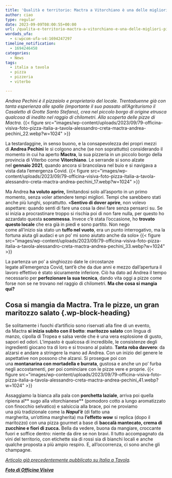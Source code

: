 ```yaml
---
title: 'Qualità e territorio: Mactra a Vitorchiano è una delle migliori pizzerie del viterbese'
author: ciao
type: regular
date: 2023-09-09T08:00:55+00:00
url: /qualita-e-territorio-mactra-a-vitorchiano-e-una-delle-migliori-pizzerie-del-viterbese/
wordads_ufa:
  - s:wpcom-ufa-v4:1694247297
timeline_notification:
  - 1694246458
categories:
  - News
tags:
  - italia a tavola
  - pizza
  - pizzeria
  - viterbo

---
```

_Andrea Pechini è il pizzaiolo e proprietario del locale. Trentaduenne già con tanta esperienza alle spalle (importante il suo passato all&#8217;Agriturismo il Casaletto di Grotte Santo Stefano), crea nel piccolo borgo di origine etrusca qualcosa di inedito nel raggio di chilometri. Alla scoperta delle pizze di Mactra._
{{< figure src="images/wp-content/uploads/2023/09/79-officina-visiva-foto-pizza-italia-a-tavola-alessandro-creta-mactra-andrea-pechini_22.webp?w=1024" >}}
 

La testardaggine, in senso buono, e la consapevolezza dei propri mezzi di&nbsp;**Andrea&nbsp;Pechini**&nbsp;le si colgono&nbsp;anche (se non soprattutto) considerando il momento in cui ha aperto&nbsp;**Mactra**, la sua pizzeria in un piccolo borgo della provincia di Viterbo come&nbsp;**Vitorchiano**. Le serrande si sono alzate nel&nbsp;**gennaio 2021**, quando ancora si brancolava nel buio e si navigava a vista data&nbsp;l’emergenza&nbsp;Covid.
{{< figure src="images/wp-content/uploads/2023/09/79-officina-visiva-foto-pizza-italia-a-tavola-alessandro-creta-mactra-andrea-pechini_17.webp?w=1024" >}}
 

Ma Andrea&nbsp;**ha voluto aprire,**&nbsp;limitandosi solo&nbsp;all’asporto&nbsp;in un primo momento, senza voler attendere tempi migliori. Tempi che sarebbero stati anche&nbsp;più&nbsp;lunghi, soprattutto. «**Sentivo di dover aprire**, non volevo aspettare: quando senti di fare una cosa la devi fare senza pensarci su. Se si inizia a&nbsp;procrastinare&nbsp;troppo si rischia poi di non fare nulla, per questo ho azzardato questa&nbsp;**scommessa**. Invece&nbsp;c’è&nbsp;stata&nbsp;l’occasione, ho&nbsp;**trovato questo locale**&nbsp;che era&nbsp;già&nbsp;in piedi e sono partito. Non nego come&nbsp;all’inizio&nbsp;sia stato un&nbsp;**tuffo nel vuoto**, era un punto interrogativo, ma la fortuna aiuta gli audaci e un po’ mi sono aiutato anche da solo»
{{< figure src="images/wp-content/uploads/2023/09/79-officina-visiva-foto-pizza-italia-a-tavola-alessandro-creta-mactra-andrea-pechini_33.webp?w=1024" >}}
 

La partenza un po’ a singhiozzo date le circostanze legate&nbsp;all’emergenza&nbsp;Covid,&nbsp;tant’è&nbsp;che da due anni e mezzo&nbsp;dall’apertura&nbsp;il lavoro effettivo è stato sicuramente inferiore.&nbsp;Ciò&nbsp;ha dato ad Andrea il tempo necessario per&nbsp;**perfezionare la sua tecnica**, dando vita oggi a pizze come forse non se ne trovano&nbsp;nel raggio di chilometri.&nbsp;**Ma che cosa si mangia qui?**

## Cosa si mangia da&nbsp;Mactra. Tra le pizze, un gran maritozzo salato {.wp-block-heading}

Se solitamente i fuochi&nbsp;d’artificio&nbsp;sono riservati alla fine di un evento, da&nbsp;Mactra&nbsp;**si inizia subito con il botto**:&nbsp;**maritozzo salato**&nbsp;con lingua di manzo, cipolla di&nbsp;Tropea&nbsp;e salsa verde che è una vera esplosione di gusto, sapori ed odori.&nbsp;L’impasto&nbsp;è qualcosa di incredibile, le consistenze degli ingredienti giocano tra di loro e si trovano al palato.&nbsp;**Tanta roba davvero**: da alzarsi e andare a stringere la mano ad Andrea. Con un inizio del genere le aspettative non possono che alzarsi.&nbsp;Si prosegue poi con una&nbsp;**montanarina&nbsp;con mortadella e&nbsp;burrata**, gustosa e anche un po’ furba negli accostamenti, per poi cominciare con le pizze vere e proprie.
{{< figure src="images/wp-content/uploads/2023/09/79-officina-visiva-foto-pizza-italia-a-tavola-alessandro-creta-mactra-andrea-pechini_41.webp?w=1024" >}}
 

Assaggiamo la bianca alla pala con&nbsp;**porchetta laziale**, arriva poi quella ripiena al**&nbsp;sugo alla&nbsp;vitorchianese**&nbsp;(pomodoro cotto a lungo aromatizzato con finocchio selvatico) e salsiccia alla brace, poi ne proviamo una&nbsp;più&nbsp;tradizionale come la&nbsp;_**Napul’è**_&nbsp;(di fatto una margherita,&nbsp;un’ottima&nbsp;margherita) ma&nbsp;**l’effetto&nbsp;wow**&nbsp;si replica (dopo il maritozzo) con una pizza gourmet a base di&nbsp;**baccalà&nbsp;mantecato, crema di zucchine e fiori di zucca.**&nbsp;Bella da vedere, buona da mangiare, croccante fuori e soffice dentro: niente da dire se non bravi. Il tutto accompagnato da vini del territorio, con etichette sia di rossi sia di bianchi locali e anche qualche proposta a&nbsp;più&nbsp;ampio respiro. E,&nbsp;all&#8217;occorrenza, ci sono anche gli champagne.

_<a href="https://www.italiaatavola.net/check-in/2023/9/5/migliori-pizzerie-viterbese-mactra-borgo-vitorchiano/99189/" target="_blank" rel="noreferrer noopener">Articolo già precedentemente pubblicato su Italia a Tavola</a>._

_**<a href="https://www.officinavisiva.it/" target="_blank" rel="noreferrer noopener">Foto di Officina Visiva</a>**_